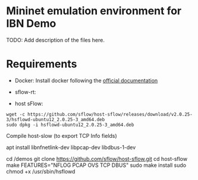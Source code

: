 # Mininet emulation environment for IBN Demo

TODO: Add description of the files here.

# Requirements

 - Docker: Install docker following the [official documentation](https://docs.docker.com/engine/install/ubuntu/)

 - sflow-rt:

 - host sFlow:
```
wget -c https://github.com/sflow/host-sflow/releases/download/v2.0.25-3/hsflowd-ubuntu12_2.0.25-3_amd64.deb
sudo dpkg -i hsflowd-ubuntu12_2.0.25-3_amd64.deb 
```

Compile host-slow (to export TCP Info fields)

apt install libnfnetlink-dev libpcap-dev libdbus-1-dev

cd /demos
git clone https://github.com/sflow/host-sflow.git
cd host-sflow
make FEATURES="NFLOG PCAP OVS TCP DBUS"
sudo make install
sudo chmod +x /usr/sbin/hsflowd
